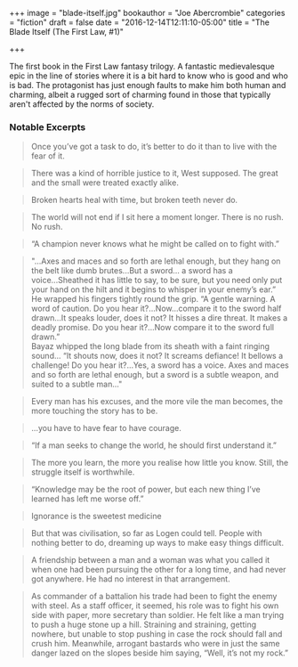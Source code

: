 +++
image = "blade-itself.jpg"
bookauthor = "Joe Abercrombie"
categories = "fiction"
draft = false
date = "2016-12-14T12:11:10-05:00"
title = "The Blade Itself (The First Law, #1)"

+++

The first book in the First Law fantasy trilogy. A fantastic  medievalesque epic in the line of stories where it is a bit hard to know who is good and who is bad. The protagonist has just enough faults to make him both human and charming, albeit a rugged sort of charming found in those that typically aren't affected by the norms of society.

### Notable Excerpts

> Once you’ve got a task to do, it’s better to do it than to live with the fear of it.

<div></div>

> There was a kind of horrible justice to it, West supposed. The great and the small were treated exactly alike.

<div></div>

> Broken hearts heal with time, but broken teeth never do.

<div></div>

> The world will not end if I sit here a moment longer. There is no rush. No rush.

<div></div>

> “A champion never knows what he might be called on to fight with.”

<div></div>

> "...Axes and maces and so forth are lethal enough, but they hang on the belt like dumb brutes...But a sword… a sword has a voice...Sheathed it has little to say, to be sure, but you need only put your hand on the hilt and it begins to whisper in your enemy’s ear.” <br> He wrapped his fingers tightly round the grip. “A gentle warning. A word of caution. Do you hear it?...Now...compare it to the sword half drawn...It speaks louder, does it not? It hisses a dire threat. It makes a deadly promise. Do you hear it?...Now compare it to the sword full drawn.”<br> Bayaz whipped the long blade from its sheath with a faint ringing sound... “It shouts now, does it not? It screams defiance! It bellows a challenge! Do you hear it?...Yes, a sword has a voice. Axes and maces and so forth are lethal enough, but a sword is a subtle weapon, and suited to a subtle man..."

<div></div>

> Every man has his excuses, and the more vile the man becomes, the more touching the story has to be.

<div></div>

> ...you have to have fear to have courage.

<div></div>

> “If a man seeks to change the world, he should first understand it.”

<div></div>

> The more you learn, the more you realise how little you know. Still, the struggle itself is worthwhile.

<div></div>

> “Knowledge may be the root of power, but each new thing I’ve learned has left me worse off.”

<div></div>

> Ignorance is the sweetest medicine

<div></div>

> But that was civilisation, so far as Logen could tell. People with nothing better to do, dreaming up ways to make easy things difficult.

<div></div>

> A friendship between a man and a woman was what you called it when one had been pursuing the other for a long time, and had never got anywhere. He had no interest in that arrangement.

<div></div>

> As commander of a battalion his trade had been to fight the enemy with steel. As a staff officer, it seemed, his role was to fight his own side with paper, more secretary than soldier. He felt like a man trying to push a huge stone up a hill. Straining and straining, getting nowhere, but unable to stop pushing in case the rock should fall and crush him. Meanwhile, arrogant bastards who were in just the same danger lazed on the slopes beside him saying, “Well, it’s not my rock.”
